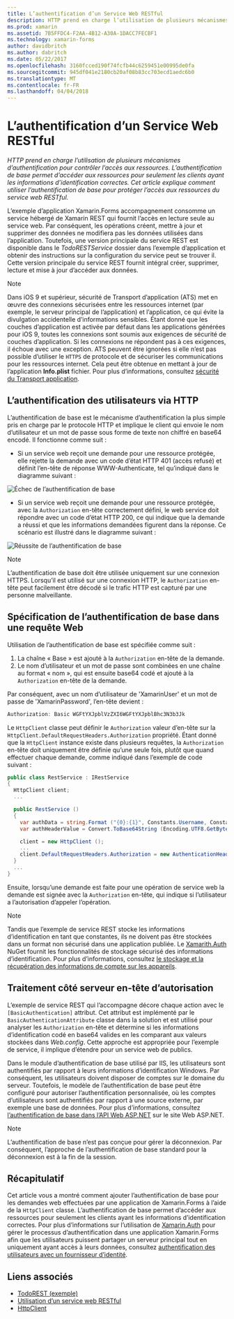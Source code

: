 ```yaml
---
title: L’authentification d’un Service Web RESTful
description: HTTP prend en charge l’utilisation de plusieurs mécanismes d’authentification pour contrôler l’accès aux ressources. L’authentification de base permet d’accéder aux ressources pour seulement les clients ayant les informations d’identification correctes. Cet article explique comment utiliser l’authentification de base pour protéger l’accès aux ressources du service web RESTful.
ms.prod: xamarin
ms.assetid: 7B5FFDC4-F2AA-4B12-A30A-1DACC7FECBF1
ms.technology: xamarin-forms
author: davidbritch
ms.author: dabritch
ms.date: 05/22/2017
ms.openlocfilehash: 3160fcced190f74fcfb44c6259451e00995de0fa
ms.sourcegitcommit: 945df041e2180cb20af08b83cc703ecd1aedc6b0
ms.translationtype: MT
ms.contentlocale: fr-FR
ms.lasthandoff: 04/04/2018
---
```

# <a name="authenticating-a-restful-web-service"></a>L’authentification d’un Service Web RESTful

_HTTP prend en charge l’utilisation de plusieurs mécanismes d’authentification pour contrôler l’accès aux ressources. L’authentification de base permet d’accéder aux ressources pour seulement les clients ayant les informations d’identification correctes. Cet article explique comment utiliser l’authentification de base pour protéger l’accès aux ressources du service web RESTful._

L’exemple d’application Xamarin.Forms accompagnement consomme un service hébergé de Xamarin REST qui fournit l’accès en lecture seule au service web. Par conséquent, les opérations créent, mettre à jour et supprimer des données ne modifiera pas les données utilisées dans l’application. Toutefois, une version principale du service REST est disponible dans le *TodoRESTService* dossier dans l’exemple d’application et obtenir des instructions sur la configuration du service peut se trouver il. Cette version principale du service REST fournit intégral créer, supprimer, lecture et mise à jour d’accéder aux données.

> [!NOTE]
> Dans iOS 9 et supérieur, sécurité de Transport d’application (ATS) met en œuvre des connexions sécurisées entre les ressources internet (par exemple, le serveur principal de l’application) et l’application, ce qui évite la divulgation accidentelle d’informations sensibles. Étant donné que les couches d’application est activée par défaut dans les applications générées pour iOS 9, toutes les connexions sont soumis aux exigences de sécurité de couches d’application. Si les connexions ne répondent pas à ces exigences, il échoue avec une exception.
> ATS peuvent être ignorées si elle n’est pas possible d’utiliser le `HTTPS` de protocole et de sécuriser les communications pour les ressources internet. Cela peut être obtenue en mettant à jour de l’application **Info.plist** fichier. Pour plus d’informations, consultez [sécurité du Transport application](~/ios/app-fundamentals/ats.md).

## <a name="authenticating-users-over-http"></a>L’authentification des utilisateurs via HTTP

L’authentification de base est le mécanisme d’authentification la plus simple pris en charge par le protocole HTTP et implique le client qui envoie le nom d’utilisateur et un mot de passe sous forme de texte non chiffré en base64 encodé. Il fonctionne comme suit :

- Si un service web reçoit une demande pour une ressource protégée, elle rejette la demande avec un code d’état HTTP 401 (accès refusé) et définit l’en-tête de réponse WWW-Authenticate, tel qu’indiqué dans le diagramme suivant :

![](rest-images/basic-authentication-fail.png "Échec de l’authentification de base")

- Si un service web reçoit une demande pour une ressource protégée, avec la `Authorization` en-tête correctement défini, le web service doit répondre avec un code d’état HTTP 200, ce qui indique que la demande a réussi et que les informations demandées figurent dans la réponse. Ce scénario est illustré dans le diagramme suivant :

![](rest-images/basic-authentication-success.png "Réussite de l’authentification de base")

> [!NOTE]
> L’authentification de base doit être utilisée uniquement sur une connexion HTTPS. Lorsqu’il est utilisé sur une connexion HTTP, le <code>Authorization</code> en-tête peut facilement être décodé si le trafic HTTP est capturé par une personne malveillante.

## <a name="specifying-basic-authentication-in-a-web-request"></a>Spécification de l’authentification de base dans une requête Web

Utilisation de l’authentification de base est spécifiée comme suit :

1. La chaîne « Base » est ajouté à la `Authorization` en-tête de la demande.
1. Le nom d’utilisateur et un mot de passe sont combinées en une chaîne au format « nom », qui est ensuite base64 codé et ajouté à la `Authorization` en-tête de la demande.

Par conséquent, avec un nom d’utilisateur de 'XamarinUser' et un mot de passe de 'XamarinPassword', l’en-tête devient :

```csharp
Authorization: Basic WGFtYXJpblVzZXI6WGFtYXJpblBhc3N3b3Jk
```

Le `HttpClient` classe peut définir le `Authorization` valeur d’en-tête sur la `HttpClient.DefaultRequestHeaders.Authorization` propriété. Étant donné que la `HttpClient` instance existe dans plusieurs requêtes, la `Authorization` en-tête doit uniquement être définie qu’une seule fois, plutôt que quand effectuer chaque demande, comme indiqué dans l’exemple de code suivant :

```csharp
public class RestService : IRestService
{
  HttpClient client;
  ...

  public RestService ()
  {
    var authData = string.Format ("{0}:{1}", Constants.Username, Constants.Password);
    var authHeaderValue = Convert.ToBase64String (Encoding.UTF8.GetBytes (authData));

    client = new HttpClient ();
    ...
    client.DefaultRequestHeaders.Authorization = new AuthenticationHeaderValue ("Basic", authHeaderValue);
  }
  ...
}
```

Ensuite, lorsqu’une demande est faite pour une opération de service web la demande est signée avec la `Authorization` en-tête, qui indique si l’utilisateur a l’autorisation d’appeler l’opération.

> [!NOTE]
> Tandis que l’exemple de service REST stocke les informations d’identification en tant que constantes, ils ne doivent pas être stockées dans un format non sécurisé dans une application publiée. Le [Xamarith.Auth](https://www.nuget.org/packages/Xamarin.Auth/) NuGet fournit les fonctionnalités de stockage sécurisé des informations d’identification. Pour plus d’informations, consultez [le stockage et la récupération des informations de compte sur les appareils](~/xamarin-forms/data-cloud/authentication/oauth.md).


## <a name="processing-the-authorization-header-server-side"></a>Traitement côté serveur en-tête d’autorisation

L’exemple de service REST qui l’accompagne décore chaque action avec le `[BasicAuthentication]` attribut. Cet attribut est implémenté par le `BasicAuthenticationAttribute` classe dans la solution et est utilisé pour analyser les `Authorization` en-tête et détermine si les informations d’identification codé en base64 valides en les comparant aux valeurs stockées dans *Web.config*. Cette approche est appropriée pour l’exemple de service, il implique d’étendre pour un service web de publics.

Dans le module d’authentification de base utilisé par IIS, les utilisateurs sont authentifiés par rapport à leurs informations d’identification Windows. Par conséquent, les utilisateurs doivent disposer de comptes sur le domaine du serveur. Toutefois, le modèle de l’authentification de base peut être configuré pour autoriser l’authentification personnalisée, où les comptes d’utilisateurs sont authentifiés par rapport à une source externe, par exemple une base de données. Pour plus d’informations, consultez [l’authentification de base dans l’API Web ASP.NET](http://www.asp.net/web-api/overview/security/basic-authentication) sur le site Web ASP.NET.

> [!NOTE]
> L’authentification de base n’est pas conçue pour gérer la déconnexion. Par conséquent, l’approche de l’authentification de base standard pour la déconnexion est à la fin de la session.

## <a name="summary"></a>Récapitulatif

Cet article vous a montré comment ajouter l’authentification de base pour les demandes web effectuées par une application de Xamarin.Forms à l’aide de la `HttpClient` classe. L’authentification de base permet d’accéder aux ressources pour seulement les clients ayant les informations d’identification correctes. Pour plus d’informations sur l’utilisation de [Xamarin.Auth](https://www.nuget.org/packages/Xamarin.Auth/) pour gérer le processus d’authentification dans une application Xamarin.Forms afin que les utilisateurs puissent partager un serveur principal tout en uniquement ayant accès à leurs données, consultez [authentification des utilisateurs avec un fournisseur d’identité](~/xamarin-forms/data-cloud/authentication/oauth.md).


## <a name="related-links"></a>Liens associés

- [TodoREST (exemple)](https://developer.xamarin.com/samples/xamarin-forms/WebServices/TodoREST/)
- [Utilisation d’un service web RESTful](~/xamarin-forms/data-cloud/consuming/rest.md)
- [HttpClient](https://msdn.microsoft.com/library/system.net.http.httpclient(v=vs.110).aspx)
